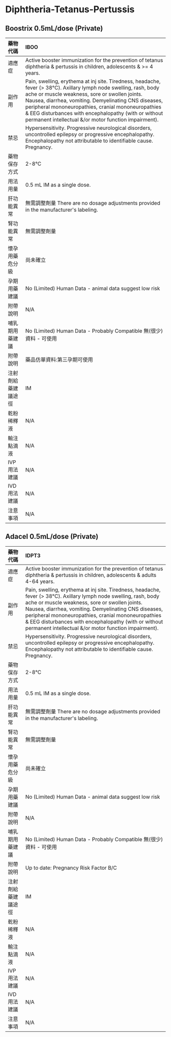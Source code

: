 # Diphtheria-Tetanus-Pertussis

## Boostrix 0.5mL/dose \(Private\)

| 藥物代碼 | IBOO |
| :--- | :--- |
| 適應症 | Active booster immunization for the prevention of tetanus diphtheria & pertussis in children, adolescents & &gt;=  4 years. |
| 副作用 | Pain, swelling, erythema at inj site. Tiredness, headache, fever \(&gt; 38°C\). Axillary lymph node swelling, rash, body ache or muscle weakness, sore or swollen joints. Nausea, diarrhea, vomiting. Demyelinating CNS diseases, peripheral mononeuropathies, cranial mononeuropathies & EEG disturbances with encephalopathy \(with or without permanent intellectual &/or motor function impairment\). |
| 禁忌 | Hypersensitivity. Progressive neurological disorders, uncontrolled epilepsy or progressive encephalopathy. Encephalopathy not attributable to identifiable cause. Pregnancy. |
| 藥物保存方式 | 2-8℃ |
| 用法用量 | 0.5 mL IM as a single dose. |
| 肝功能異常 | 無需調整劑量  There are no dosage adjustments provided in the manufacturer's labeling. |
| 腎功能異常 | 無需調整劑量 |
| 懷孕用藥危分級 | 尚未確立 |
| 孕期用藥建議 | No \(Limited\) Human Data - animal data suggest low risk |
| 附帶說明 | N/A |
| 哺乳期用藥建議 | No \(Limited\) Human Data - Probably Compatible 無\(很少\)資料 - 可使用 |
| 附帶說明 | 藥品仿單資料:第三孕期可使用 |
| 注射劑給藥建議途徑 | IM |
| 乾粉稀釋液 | N/A |
| 輸注點滴液 | N/A |
| IVP 用法建議 | N/A |
| IVD 用法建議 | N/A |
| 注意事項 | N/A |

## Adacel 0.5mL/dose \(Private\)

| 藥物代碼 | IDPT3 |
| :--- | :--- |
| 適應症 | Active booster immunization for the prevention of tetanus diphtheria & pertussis in children, adolescents & adults 4-64 years. |
| 副作用 | Pain, swelling, erythema at inj site. Tiredness, headache, fever \(&gt; 38°C\). Axillary lymph node swelling, rash, body ache or muscle weakness, sore or swollen joints. Nausea, diarrhea, vomiting. Demyelinating CNS diseases, peripheral mononeuropathies, cranial mononeuropathies & EEG disturbances with encephalopathy \(with or without permanent intellectual &/or motor function impairment\). |
| 禁忌 | Hypersensitivity. Progressive neurological disorders, uncontrolled epilepsy or progressive encephalopathy. Encephalopathy not attributable to identifiable cause. Pregnancy. |
| 藥物保存方式 | 2-8℃ |
| 用法用量 | 0.5 mL IM as a single dose. |
| 肝功能異常 | 無需調整劑量  There are no dosage adjustments provided in the manufacturer's labeling. |
| 腎功能異常 | 無需調整劑量 |
| 懷孕用藥危分級 | 尚未確立 |
| 孕期用藥建議 | No \(Limited\) Human Data - animal data suggest low risk |
| 附帶說明 | N/A |
| 哺乳期用藥建議 | No \(Limited\) Human Data - Probably Compatible 無\(很少\)資料 - 可使用 |
| 附帶說明 | Up to date: Pregnancy Risk Factor B/C |
| 注射劑給藥建議途徑 | IM |
| 乾粉稀釋液 | N/A |
| 輸注點滴液 | N/A |
| IVP 用法建議 | N/A |
| IVD 用法建議 | N/A |
| 注意事項 | N/A |


